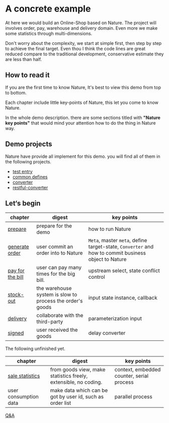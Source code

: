# A concrete example
At here we would build an Online-Shop based on Nature.  The project will involves order, pay, warehouse and delivery domain. Even more we make some statistics through multi-dimensions. 

Don't worry about the complexity, we start at simple first, then step by step to achieve the final target.  Even thou I think the code lines are great reduced compare to the traditional development, conservative estimate they are less than half.

## How to read it

If you are the first time to know Nature,  It's best to view this demo from top to bottom.

Each chapter include little key-points of Nature, this let you come to know Nature.

In the whole demo description. there are some sections titled with **"Nature key points"** that would mind your attention how to do the thing in Nature way.

## Demo projects

Nature have provide all implement for this demo. you will find all of them in the following projects.

- [test entry](https://github.com/llxxbb/Nature-Demo)
- [common defines](https://github.com/llxxbb/Nature-Demo-Common)
- [converter](https://github.com/llxxbb/Nature-Demo-Converter)
- [restful-converter](https://github.com/llxxbb/Nature-Demo-Converter-Restful)

## Let‘s begin

| chapter                                 | digest                                                    | key points                                                   |
| --------------------------------------- | --------------------------------------------------------- | ------------------------------------------------------------ |
| [prepare](doc/prepare.md)               | prepare for the demo                                      | how to run Nature                                            |
| [generate order](doc/order-generate.md) | user commit an order into to Nature                       | `Meta`, master `meta`, define target-state, `Converter`  and how to commit business object to Nature |
| [pay for the bill](doc/pay-the-bill.md) | user can pay many times for the big bill.                 | upstream select, state conflict control                      |
| [stock-out](doc/stock-out.md)           | the warehouse system is slow to process the order's goods | input state instance, callback                               |
| [delivery](doc/delivery.md)             | collaborate with the third-party                          | parameterization input                                       |
| [signed](doc/signed.md)                 | user received the goods                                   | delay converter                                              |


The following unfinished yet.

| chapter                              | digest                                                       | key points                                |
| ------------------------------------ | ------------------------------------------------------------ | ----------------------------------------- |
| [sale statistics](doc/statistics.md) | from goods view, make statistics freely, extensible, no coding. | context, embedded counter, serial process |
| user consumption data                | make data which can be got by user id, such as order list    | parallel process                          |

[Q&A](doc/q&a.md)



